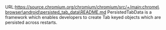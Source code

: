 URL:https://source.chromium.org/chromium/chromium/src/+/main:chrome\browser\android\persisted_tab_data\README.md
PersistedTabData is a framework which enables developers to create Tab keyed objects which are persisted across restarts.